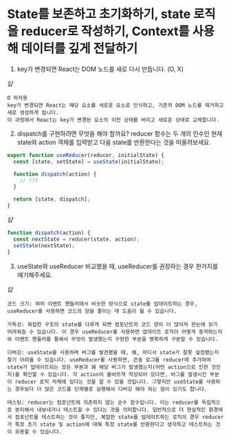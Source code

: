 # State를 보존하고 초기화하기, state 로직을 reducer로 작성하기, Context를 사용해 데이터를 깊게 전달하기

1. key가 변경되면 React는 DOM 노드를 새로 다시 만듭니다. (O, X)

_답_

```
O 마자용
key가 변경되면 React는 해당 요소를 새로운 요소로 인식하고, 기존의 DOM 노드를 제거하고 새로 생성하게 됩니다.
이 과정에서 React는 key가 변경된 요소의 이전 상태를 버리고 새로운 상태로 교체합니다.
```

2. dispatch를 구현하려면 무엇을 해야 할까요?
   reducer 함수는 두 개의 인수인 현재 state와 action 객체를 입력받고 다음 state를 반환한다는 것을 떠올려보세요.

```js
export function useReducer(reducer, initialState) {
  const [state, setState] = useState(initialState);

  function dispatch(action) {
    // ???
  }

  return [state, dispatch];
}
```

_답_

```js
function dispatch(action) {
  const nextState = reducer(state, action);
  setState(nextState);
}
```

3. useState와 useReducer 비교했을 때, useReducer를 권장하는 경우 한가지를 얘기해주세요.

_답_

```
코드 크기: 여러 이벤트 핸들러에서 비슷한 방식으로 state를 업데이트하는 경우, useReducer를 사용하면 코드의 양을 줄이는 데 도움이 될 수 있습니다.

가독성: 복잡한 구조의 state를 다루게 되면 컴포넌트의 코드 양이 더 많아져 한눈에 읽기 어려워질 수 있습니다. 이 경우 useReducer를 사용하면 업데이트 로직이 어떻게 동작하는지와 이벤트 핸들러를 통해서 무엇이 발생했는지 구현한 부분을 명확하게 구분할 수 있습니다.

디버깅: useState를 사용하며 버그를 발견했을 때, 왜, 어디서 state가 잘못 설정됐는지 찾기 어려울 수 있습니다. useReducer를 사용하면, 콘솔 로그를 reducer에 추가하여 state가 업데이트되는 모든 부분과 왜 해당 버그가 발생했는지(어떤 action으로 인한 것인지)를 확인할 수 있습니다. 각 action이 올바르게 작성되어 있다면, 버그를 발생시킨 부분이 reducer 로직 자체에 있다는 것을 알 수 있을 것입니다. 그렇지만 useState를 사용하는 경우보다 더 많은 코드를 단계별로 실행해서 디버깅 해야 하는 점이 있기도 합니다.

테스팅: reducer는 컴포넌트에 의존하지 않는 순수 함수입니다. 이는 reducer를 독립적으로 분리해서 내보내거나 테스트할 수 있다는 것을 의미합니다. 일반적으로 더 현실적인 환경에서 컴포넌트를 테스트하는 것이 좋지만, 복잡한 state를 업데이트하는 로직의 경우 reducer가 특정 초기 state 및 action에 대해 특정 state를 반환한다고 생각하고 테스트하는 것이 유용할 수 있습니다.
```
